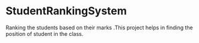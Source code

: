 # StudentRankingSystem
Ranking the students based on their marks .This project helps in finding the position of student in the class.
